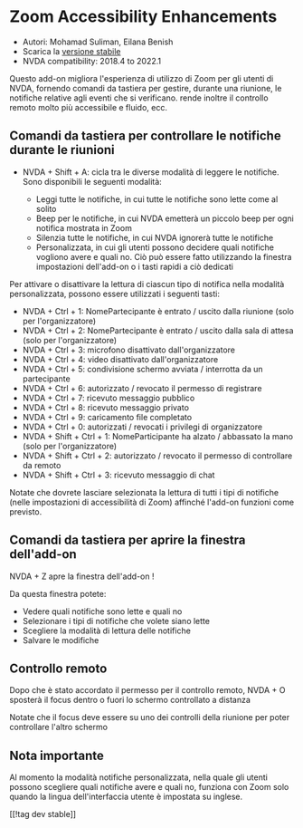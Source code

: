 # Zoom Accessibility Enhancements #

* Autori: Mohamad Suliman, Eilana Benish
* Scarica la [versione stabile][1]
* NVDA compatibility: 2018.4 to 2022.1

Questo add-on migliora l'esperienza di utilizzo di Zoom per gli utenti di
NVDA, fornendo comandi da tastiera per gestire, durante una riunione, le
notifiche relative agli eventi che si verificano. rende inoltre il controllo
remoto molto più accessibile e fluido, ecc.

## Comandi da tastiera per controllare le notifiche durante le riunioni 

* NVDA + Shift + A: cicla tra le diverse modalità di leggere le
  notifiche. Sono disponibili le seguenti modalità:

    * Leggi tutte le notifiche, in cui tutte le notifiche sono lette come al
      solito
    * Beep per le notifiche, in cui NVDA emetterà un piccolo beep per ogni
      notifica mostrata in Zoom
    * Silenzia tutte le notifiche, in cui NVDA ignorerà tutte le notifiche
    * Personalizzata, in cui gli utenti possono decidere quali notifiche
      vogliono avere e quali no. Ciò può essere fatto utilizzando la
      finestra impostazioni dell'add-on o i tasti rapidi a ciò dedicati

Per attivare o disattivare la lettura di ciascun tipo di notifica nella
modalità personalizzata, possono essere utilizzati i seguenti tasti:

* NVDA + Ctrl + 1: NomePartecipante è entrato / uscito dalla riunione (solo
  per l'organizzatore)
* NVDA + Ctrl + 2: NomePartecipante è entrato / uscito dalla sala di attesa
  (solo per l'organizzatore)
* NVDA + Ctrl + 3: microfono disattivato dall'organizzatore
* NVDA + Ctrl + 4: video disattivato dall'organizzatore
* NVDA + Ctrl + 5: condivisione schermo avviata / interrotta da un
  partecipante
* NVDA + Ctrl + 6: autorizzato / revocato il permesso di registrare
* NVDA + Ctrl + 7: ricevuto messaggio pubblico
* NVDA + Ctrl + 8: ricevuto messaggio privato
* NVDA + Ctrl + 9: caricamento file completato
* NVDA + Ctrl + 0: autorizzati / revocati i privilegi di organizzatore
* NVDA + Shift + Ctrl + 1: NomeParticipante ha alzato / abbassato la mano
  (solo per l'organizzatore)
* NVDA + Shift + Ctrl + 2: autorizzato / revocato il permesso di controllare
  da remoto
* NVDA + Shift + Ctrl + 3: ricevuto messaggio di chat


Notate che dovrete lasciare selezionata la lettura di tutti i tipi di
notifiche (nelle impostazioni di accessibilità di Zoom) affinché l'add-on
funzioni come previsto.

## Comandi da tastiera per aprire la finestra dell'add-on 

NVDA + Z apre la finestra dell'add-on !

Da questa finestra potete:

* Vedere quali notifiche sono lette e quali no
* Selezionare i tipi di notifiche che volete siano lette
* Scegliere la modalità di lettura delle notifiche
* Salvare le modifiche

## Controllo remoto 

Dopo che è stato accordato il permesso per il controllo remoto, NVDA + O
sposterà il focus dentro o fuori lo schermo controllato a distanza

Notate che il focus deve essere su uno dei controlli della riunione per
poter controllare l'altro schermo

## Nota importante

Al momento la modalità notifiche personalizzata, nella quale gli utenti
possono scegliere quali notifiche avere e quali no, funziona con Zoom solo
quando la lingua dell'interfaccia utente è impostata su inglese.

[[!tag dev stable]]

[1]: https://addons.nvda-project.org/files/get.php?file=zoom
